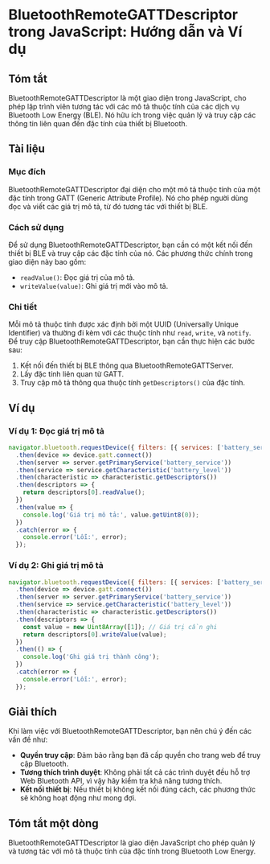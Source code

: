 <!--
Meta Description: # BluetoothRemoteGATTDescriptor trong JavaScript: Hướng dẫn và Ví dụ ## Tóm tắt BluetoothRemoteGATTDescriptor là một giao diện trong JavaScript, cho p...
Meta Keywords: tính, then, các, giá, trị
-->

# BluetoothRemoteGATTDescriptor trong JavaScript: Hướng dẫn và Ví dụ

## Tóm tắt
BluetoothRemoteGATTDescriptor là một giao diện trong JavaScript, cho phép lập trình viên tương tác với các mô tả thuộc tính của các dịch vụ Bluetooth Low Energy (BLE). Nó hữu ích trong việc quản lý và truy cập các thông tin liên quan đến đặc tính của thiết bị Bluetooth.

## Tài liệu
### Mục đích
BluetoothRemoteGATTDescriptor đại diện cho một mô tả thuộc tính của một đặc tính trong GATT (Generic Attribute Profile). Nó cho phép người dùng đọc và viết các giá trị mô tả, từ đó tương tác với thiết bị BLE.

### Cách sử dụng
Để sử dụng BluetoothRemoteGATTDescriptor, bạn cần có một kết nối đến thiết bị BLE và truy cập các đặc tính của nó. Các phương thức chính trong giao diện này bao gồm:

- `readValue()`: Đọc giá trị của mô tả.
- `writeValue(value)`: Ghi giá trị mới vào mô tả.

### Chi tiết
Mỗi mô tả thuộc tính được xác định bởi một UUID (Universally Unique Identifier) và thường đi kèm với các thuộc tính như `read`, `write`, và `notify`. Để truy cập BluetoothRemoteGATTDescriptor, bạn cần thực hiện các bước sau:

1. Kết nối đến thiết bị BLE thông qua BluetoothRemoteGATTServer.
2. Lấy đặc tính liên quan từ GATT.
3. Truy cập mô tả thông qua thuộc tính `getDescriptors()` của đặc tính.

## Ví dụ
### Ví dụ 1: Đọc giá trị mô tả
```javascript
navigator.bluetooth.requestDevice({ filters: [{ services: ['battery_service'] }] })
  .then(device => device.gatt.connect())
  .then(server => server.getPrimaryService('battery_service'))
  .then(service => service.getCharacteristic('battery_level'))
  .then(characteristic => characteristic.getDescriptors())
  .then(descriptors => {
    return descriptors[0].readValue();
  })
  .then(value => {
    console.log('Giá trị mô tả:', value.getUint8(0));
  })
  .catch(error => {
    console.error('Lỗi:', error);
  });
```

### Ví dụ 2: Ghi giá trị mô tả
```javascript
navigator.bluetooth.requestDevice({ filters: [{ services: ['battery_service'] }] })
  .then(device => device.gatt.connect())
  .then(server => server.getPrimaryService('battery_service'))
  .then(service => service.getCharacteristic('battery_level'))
  .then(characteristic => characteristic.getDescriptors())
  .then(descriptors => {
    const value = new Uint8Array([1]); // Giá trị cần ghi
    return descriptors[0].writeValue(value);
  })
  .then(() => {
    console.log('Ghi giá trị thành công');
  })
  .catch(error => {
    console.error('Lỗi:', error);
  });
```

## Giải thích
Khi làm việc với BluetoothRemoteGATTDescriptor, bạn nên chú ý đến các vấn đề như:

- **Quyền truy cập**: Đảm bảo rằng bạn đã cấp quyền cho trang web để truy cập Bluetooth.
- **Tương thích trình duyệt**: Không phải tất cả các trình duyệt đều hỗ trợ Web Bluetooth API, vì vậy hãy kiểm tra khả năng tương thích.
- **Kết nối thiết bị**: Nếu thiết bị không kết nối đúng cách, các phương thức sẽ không hoạt động như mong đợi.

## Tóm tắt một dòng
BluetoothRemoteGATTDescriptor là giao diện JavaScript cho phép quản lý và tương tác với mô tả thuộc tính của đặc tính trong Bluetooth Low Energy.